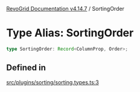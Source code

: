 [RevoGrid Documentation v4.14.7](README.md) / SortingOrder

# Type Alias: SortingOrder

```ts
type SortingOrder: Record<ColumnProp, Order>;
```

## Defined in

[src/plugins/sorting/sorting.types.ts:3](https://github.com/revolist/revogrid/blob/1dd2182aeba2c7ed876161836e4edd5b0fccb479/src/plugins/sorting/sorting.types.ts#L3)
